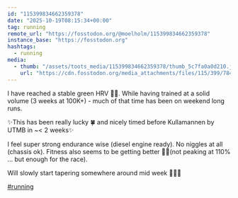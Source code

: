 ```yaml
---
id: "115399834662359378"
date: "2025-10-19T08:15:34+00:00"
tag: running
remote_url: "https://fosstodon.org/@moelholm/115399834662359378"
instance_base: "https://fosstodon.org"
hashtags:
  - running
media:
  - thumb: "/assets/toots_media/115399834662359378/thumb_5c7fa0a0d210.jpeg"
    url: "https://cdn.fosstodon.org/media_attachments/files/115/399/784/125/911/557/original/953f123618c2f7ef.jpeg"
---
```

I have reached a stable green HRV 👌🏻. While having trained at a solid volume (3 weeks at 100K+) - much of that time has been on weekend long runs.

✨This has been really lucky 🍀 and nicely timed before Kullamannen by UTMB in ~< 2 weeks✨

I feel super strong endurance wise (diesel engine ready). No niggles at all (chassis ok). Fitness also seems to be getting better 👌🏻(not peaking at 110% … but enough for the race).

Will slowly start tapering somewhere around mid week 🤠👏🏻

[#running](https://fosstodon.org/tags/running)
